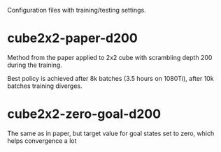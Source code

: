 Configuration files with training/testing settings.

# cube2x2-paper-d200
Method from the paper applied to 2x2 cube with scrambling depth 200 during the training.

Best policy is achieved after 8k batches (3.5 hours on 1080Ti), after 10k batches training diverges.

# cube2x2-zero-goal-d200
The same as in paper, but target value for goal states set to zero, which helps convergence a lot
